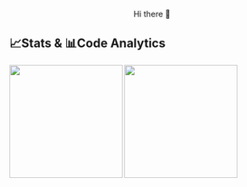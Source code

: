 <p align="center">
  Hi there 👋
</p>

##  📈Stats  &  📊Code Analytics

<a href="https://github.com/anuraghazra/github-readme-stats">
  <img align="left" height="200px" src="https://github-readme-stats-eta-ten-14.vercel.app/api?username=KMatsue&count_private=true&theme=shadow_blue&show_icons=true&hide=stars&hide_rank=true&rank_icon=github&include_all_commits=false" />
</a>
<a href="https://github.com/anuraghazra/github-readme-stats">
  <img align="center" height="200px" src="https://github-readme-stats-stats-eta-ten-14.vercel.app/api/top-langs/?username=KMatsue&layout=compact&langs_count=8&theme=shadow_blue" />
</a>

<!--
**KMatsue/KMatsue** is a ✨ _special_ ✨ repository because its `README.md` (this file) appears on your GitHub profile.

Here are some ideas to get you started:

- 🔭 I’m currently working on ...
- 🌱 I’m currently learning ...
- 👯 I’m looking to collaborate on ...
- 🤔 I’m looking for help with ...
- 💬 Ask me about ...
- 📫 How to reach me: ...
- 😄 Pronouns: ...
- ⚡ Fun fact: ...
-->
